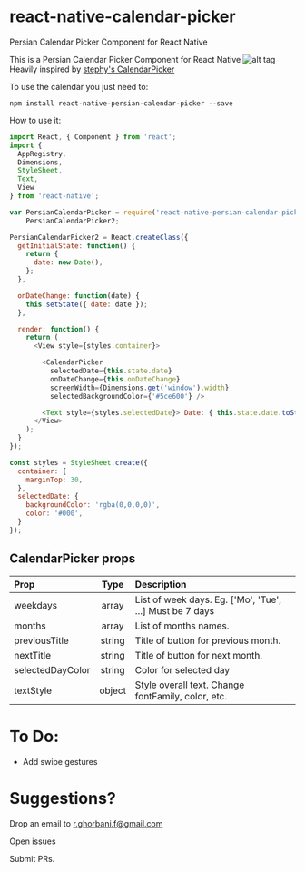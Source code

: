 # react-native-calendar-picker
Persian Calendar Picker Component for React Native


This is a Persian Calendar Picker Component for React Native
![alt tag](https://raw.github.com/rghorbani/react-native-persian-calendar-picker/master/calendarPicker.gif)
Heavily inspired by [stephy's CalendarPicker](https://github.com/stephy/CalendarPicker)

To use the calendar you just need to:

	npm install react-native-persian-calendar-picker --save

How to use it:
```js
import React, { Component } from 'react';
import {
  AppRegistry,
  Dimensions,
  StyleSheet,
  Text,
  View
} from 'react-native';

var PersianCalendarPicker = require('react-native-persian-calendar-picker'),
    PersianCalendarPicker2;

PersianCalendarPicker2 = React.createClass({
  getInitialState: function() {
    return {
      date: new Date(),
    };
  },

  onDateChange: function(date) {
    this.setState({ date: date });
  },

  render: function() {
    return (
      <View style={styles.container}>

        <CalendarPicker
          selectedDate={this.state.date}
          onDateChange={this.onDateChange}
          screenWidth={Dimensions.get('window').width}
          selectedBackgroundColor={'#5ce600'} />

        <Text style={styles.selectedDate}> Date: { this.state.date.toString() } </Text>
      </View>
    );
  }
});

const styles = StyleSheet.create({
  container: {
    marginTop: 30,
  },
  selectedDate: {
    backgroundColor: 'rgba(0,0,0,0)',
    color: '#000',
  }
});
```
## CalendarPicker props
| Prop | Type | Description |
:------------ |:---------------:| :-----|
| weekdays | array | List of week days. Eg. ['Mo', 'Tue', ...] Must be 7 days |
| months | array | List of months names. |
| previousTitle | string | Title of button for previous month. |
| nextTitle | string | Title of button for next month. |
| selectedDayColor | string | Color for selected day |
| textStyle | object | Style overall text. Change fontFamily, color, etc. |


# To Do:

- Add swipe gestures


# Suggestions?

Drop an email to r.ghorbani.f@gmail.com

Open issues

Submit PRs.

